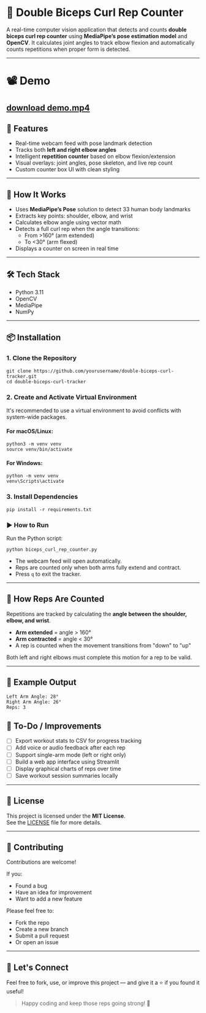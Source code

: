 # 💪 Double Biceps Curl Rep Counter

A real-time computer vision application that detects and counts **double biceps curl rep counter** using **MediaPipe’s pose estimation model** and **OpenCV**. It calculates joint angles to track elbow flexion and automatically counts repetitions when proper form is detected.

---

# 📽️ Demo

[download demo.mp4](demo.mp4)
---

## 🚀 Features

- Real-time webcam feed with pose landmark detection
- Tracks both **left and right elbow angles**
- Intelligent **repetition counter** based on elbow flexion/extension
- Visual overlays: joint angles, pose skeleton, and live rep count
- Custom counter box UI with clean styling

---

## 🧠 How It Works

- Uses **MediaPipe’s Pose** solution to detect 33 human body landmarks
- Extracts key points: shoulder, elbow, and wrist
- Calculates elbow angle using vector math
- Detects a full curl rep when the angle transitions:
  - From >160° (arm extended)
  - To <30° (arm flexed)
- Displays a counter on screen in real time

---

## 🛠️ Tech Stack

- Python 3.11
- OpenCV
- MediaPipe
- NumPy

---

## 📦 Installation

### 1. Clone the Repository

```
git clone https://github.com/yourusername/double-biceps-curl-tracker.git
cd double-biceps-curl-tracker
```

### 2. Create and Activate Virtual Environment

It's recommended to use a virtual environment to avoid conflicts with system-wide packages.

#### For macOS/Linux:

```
python3 -m venv venv
source venv/bin/activate
```
#### For Windows:
```
python -m venv venv
venv\Scripts\activate
```
### 3. Install Dependencies
```
pip install -r requirements.txt
```

### ▶️ How to Run
Run the Python script:

```
python biceps_curl_rep_counter.py
```

- The webcam feed will open automatically.
- Reps are counted only when both arms fully extend and contract.
- Press `q` to exit the tracker.

---

## 🧠 How Reps Are Counted

Repetitions are tracked by calculating the **angle between the shoulder, elbow, and wrist**.

- **Arm extended** = angle > 160°
- **Arm contracted** = angle < 30°
- A rep is counted when the movement transitions from "down" to "up"

Both left and right elbows must complete this motion for a rep to be valid.

---

## 📐 Example Output

```plaintext
Left Arm Angle: 28°
Right Arm Angle: 26°
Reps: 3
```
## 🔧 To-Do / Improvements

- [ ] Export workout stats to CSV for progress tracking
- [ ] Add voice or audio feedback after each rep
- [ ] Support single-arm mode (left or right only)
- [ ] Build a web app interface using Streamlit
- [ ] Display graphical charts of reps over time
- [ ] Save workout session summaries locally

---

## 📄 License

This project is licensed under the **MIT License**.  
See the [LICENSE](LICENSE) file for more details.

---

## 🤝 Contributing

Contributions are welcome!

If you:
- Found a bug
- Have an idea for improvement
- Want to add a new feature

Please feel free to:
- Fork the repo
- Create a new branch
- Submit a pull request
- Or open an issue

---

## 💬 Let's Connect

Feel free to fork, use, or improve this project — and give it a ⭐ if you found it useful!

> Happy coding and keep those reps going strong! 💪
